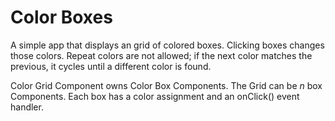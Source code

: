 # Color Boxes

A simple app that displays an grid of colored boxes. Clicking boxes changes those colors. Repeat colors are not allowed; if the next color matches the previous, it cycles until a different color is found.

Color Grid Component owns Color Box Components. The Grid can be *n* box Components. Each box has a color assignment and an onClick() event handler.